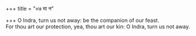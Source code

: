 +++
title = "०७ मा न"

+++
O Indra, turn us not away: be the companion of our feast.  
     For thou art our protection, yea, thou art our kin: O Indra, turn us not away.